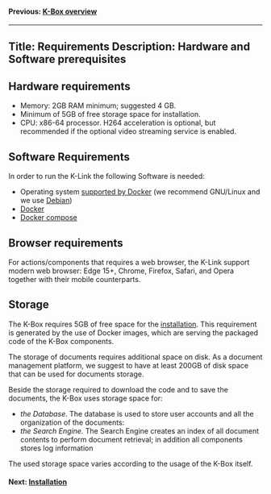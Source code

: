 #### Previous: [K-Box overview](../index.md)

---
Title: Requirements
Description: Hardware and Software prerequisites
---

## Hardware requirements

- Memory: 2GB RAM minimum; suggested 4 GB.
- Minimum of 5GB of free storage space for installation.
- CPU: x86-64 processor. H264 acceleration is optional, but recommended if the optional video streaming service is enabled.

## Software Requirements

In order to run the K-Link the following Software is needed:

- Operating system [supported by Docker](https://docs.docker.com/engine/faq/#does-docker-run-on-linux-macos-and-windows) (we recommend GNU/Linux and we use [Debian](https://debian.org))
- [Docker](https://www.docker.com/)
- [Docker compose](https://docs.docker.com/compose/)

## Browser requirements

For actions/components that requires a web browser, the K-Link support modern web browser: Edge 15+, Chrome, Firefox, Safari, and Opera together with their mobile counterparts.

## Storage

The K-Box requires 5GB of free space for the [installation](./installation.md). This requirement is generated by the use of Docker images, which are serving the packaged code of the K-Box components.

The storage of documents requires additional space on disk. As a document management platform, we suggest to have at least 200GB of disk space that can be used for documents storage.

Beside the storage required to download the code and to save the documents, the K-Box uses storage space for:

- _the Database_. The database is used to store user accounts and all the organization of the documents:
- _the Search Engine_. The Search Engine creates an index of all document contents to perform document retrieval;
in addition all components stores log information

The used storage space varies according to the usage of the K-Box itself.

#### Next: [Installation](./installation.md)
